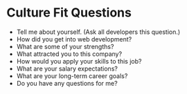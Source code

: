 # Culture Fit Questions

- Tell me about yourself. (Ask all developers this question.)
- How did you get into web development?
- What are some of your strengths?
- What attracted you to this company?
- How would you apply your skills to this job?
- What are your salary expectations?
- What are your long-term career goals?
- Do you have any questions for me?
